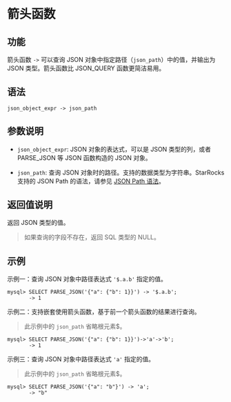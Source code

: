 # 箭头函数

## 功能

箭头函数 `->` 可以查询 JSON 对象中指定路径（`json_path`）中的值，并输出为 JSON 类型。箭头函数比 JSON_QUERY 函数更简洁易用。

## 语法

```Plain Text
json_object_expr -> json_path
```

## 参数说明

- `json_object_expr`: JSON 对象的表达式，可以是 JSON 类型的列，或者 PARSE_JSON 等 JSON 函数构造的 JSON 对象。

- `json_path`: 查询 JSON 对象时的路径。支持的数据类型为字符串。StarRocks 支持的 JSON Path 的语法，请参见 [JSON Path 语法](../overview-of-json-functions-and-operators.md#json-path)。

## 返回值说明

返回 JSON 类型的值。

> 如果查询的字段不存在，返回 SQL 类型的 NULL。

## 示例

示例一：查询 JSON 对象中路径表达式 `'$.a.b'` 指定的值。

```Plain Text
mysql> SELECT PARSE_JSON('{"a": {"b": 1}}') -> '$.a.b';
       -> 1
```

示例二：支持嵌套使用箭头函数，基于前一个箭头函数的结果进行查询。

> 此示例中的 `json_path` 省略根元素$。

```Plain Text
mysql> SELECT PARSE_JSON('{"a": {"b": 1}}')->'a'->'b';
       -> 1
```

示例三：查询 JSON 对象中路径表达式 `'a'` 指定的值。

> 此示例中的 `json_path` 省略根元素$。

```Plain Text
mysql> SELECT PARSE_JSON('{"a": "b"}') -> 'a';
       -> "b"
```
